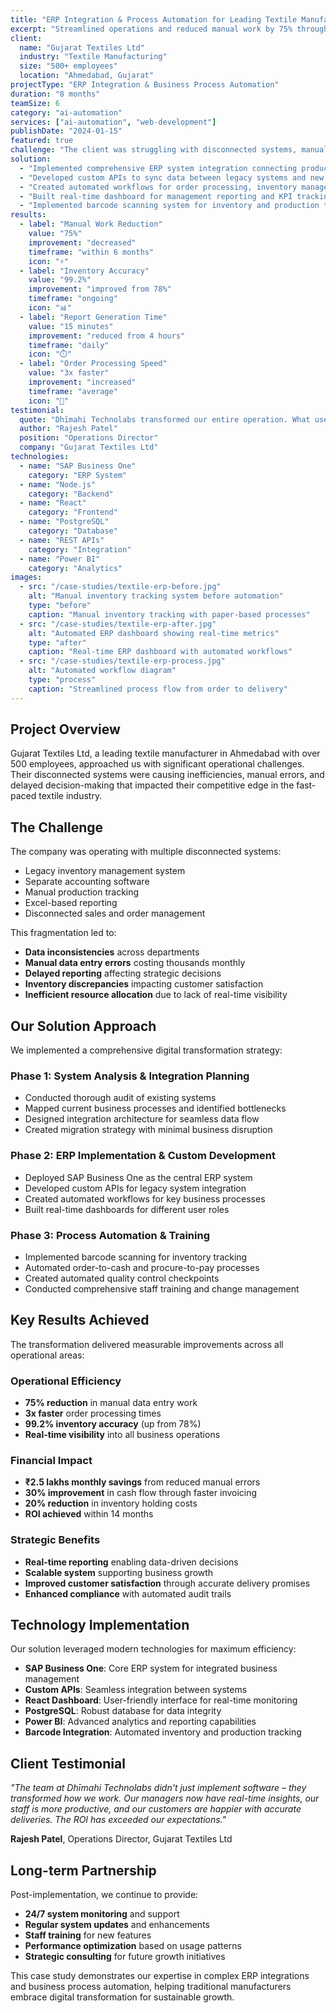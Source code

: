 ```yaml
---
title: "ERP Integration & Process Automation for Leading Textile Manufacturer"
excerpt: "Streamlined operations and reduced manual work by 75% through custom ERP integration and automated workflows for a 500+ employee textile manufacturing company."
client:
  name: "Gujarat Textiles Ltd"
  industry: "Textile Manufacturing"
  size: "500+ employees"
  location: "Ahmedabad, Gujarat"
projectType: "ERP Integration & Business Process Automation"
duration: "8 months"
teamSize: 6
category: "ai-automation"
services: ["ai-automation", "web-development"]
publishDate: "2024-01-15"
featured: true
challenge: "The client was struggling with disconnected systems, manual data entry across multiple departments, inventory discrepancies, and delayed reporting that impacted decision-making and operational efficiency."
solution:
  - "Implemented comprehensive ERP system integration connecting production, inventory, sales, and accounting"
  - "Developed custom APIs to sync data between legacy systems and new ERP platform"
  - "Created automated workflows for order processing, inventory management, and quality control"
  - "Built real-time dashboard for management reporting and KPI tracking"
  - "Implemented barcode scanning system for inventory and production tracking"
results:
  - label: "Manual Work Reduction"
    value: "75%"
    improvement: "decreased"
    timeframe: "within 6 months"
    icon: "⚡"
  - label: "Inventory Accuracy"
    value: "99.2%"
    improvement: "improved from 78%"
    timeframe: "ongoing"
    icon: "📊"
  - label: "Report Generation Time"
    value: "15 minutes"
    improvement: "reduced from 4 hours"
    timeframe: "daily"
    icon: "⏱️"
  - label: "Order Processing Speed"
    value: "3x faster"
    improvement: "increased"
    timeframe: "average"
    icon: "🚀"
testimonial:
  quote: "Dhīmahi Technolabs transformed our entire operation. What used to take hours now happens automatically. Our team can focus on growth instead of paperwork."
  author: "Rajesh Patel"
  position: "Operations Director"
  company: "Gujarat Textiles Ltd"
technologies:
  - name: "SAP Business One"
    category: "ERP System"
  - name: "Node.js"
    category: "Backend"
  - name: "React"
    category: "Frontend"
  - name: "PostgreSQL"
    category: "Database"
  - name: "REST APIs"
    category: "Integration"
  - name: "Power BI"
    category: "Analytics"
images:
  - src: "/case-studies/textile-erp-before.jpg"
    alt: "Manual inventory tracking system before automation"
    type: "before"
    caption: "Manual inventory tracking with paper-based processes"
  - src: "/case-studies/textile-erp-after.jpg"
    alt: "Automated ERP dashboard showing real-time metrics"
    type: "after"
    caption: "Real-time ERP dashboard with automated workflows"
  - src: "/case-studies/textile-erp-process.jpg"
    alt: "Automated workflow diagram"
    type: "process"
    caption: "Streamlined process flow from order to delivery"
---
```


## Project Overview

Gujarat Textiles Ltd, a leading textile manufacturer in Ahmedabad with over 500 employees, approached us with significant operational challenges. Their disconnected systems were causing inefficiencies, manual errors, and delayed decision-making that impacted their competitive edge in the fast-paced textile industry.

## The Challenge

The company was operating with multiple disconnected systems:
- Legacy inventory management system
- Separate accounting software
- Manual production tracking
- Excel-based reporting
- Disconnected sales and order management

This fragmentation led to:
- **Data inconsistencies** across departments
- **Manual data entry errors** costing thousands monthly
- **Delayed reporting** affecting strategic decisions
- **Inventory discrepancies** impacting customer satisfaction
- **Inefficient resource allocation** due to lack of real-time visibility

## Our Solution Approach

We implemented a comprehensive digital transformation strategy:

### Phase 1: System Analysis & Integration Planning
- Conducted thorough audit of existing systems
- Mapped current business processes and identified bottlenecks
- Designed integration architecture for seamless data flow
- Created migration strategy with minimal business disruption

### Phase 2: ERP Implementation & Custom Development
- Deployed SAP Business One as the central ERP system
- Developed custom APIs for legacy system integration
- Created automated workflows for key business processes
- Built real-time dashboards for different user roles

### Phase 3: Process Automation & Training
- Implemented barcode scanning for inventory tracking
- Automated order-to-cash and procure-to-pay processes
- Created automated quality control checkpoints
- Conducted comprehensive staff training and change management

## Key Results Achieved

The transformation delivered measurable improvements across all operational areas:

### Operational Efficiency
- **75% reduction** in manual data entry work
- **3x faster** order processing times
- **99.2% inventory accuracy** (up from 78%)
- **Real-time visibility** into all business operations

### Financial Impact
- **₹2.5 lakhs monthly savings** from reduced manual errors
- **30% improvement** in cash flow through faster invoicing
- **20% reduction** in inventory holding costs
- **ROI achieved** within 14 months

### Strategic Benefits
- **Real-time reporting** enabling data-driven decisions
- **Scalable system** supporting business growth
- **Improved customer satisfaction** through accurate delivery promises
- **Enhanced compliance** with automated audit trails

## Technology Implementation

Our solution leveraged modern technologies for maximum efficiency:

- **SAP Business One**: Core ERP system for integrated business management
- **Custom APIs**: Seamless integration between systems
- **React Dashboard**: User-friendly interface for real-time monitoring
- **PostgreSQL**: Robust database for data integrity
- **Power BI**: Advanced analytics and reporting capabilities
- **Barcode Integration**: Automated inventory and production tracking

## Client Testimonial

*"The team at Dhīmahi Technolabs didn't just implement software – they transformed how we work. Our managers now have real-time insights, our staff is more productive, and our customers are happier with accurate deliveries. The ROI has exceeded our expectations."*

**Rajesh Patel**, Operations Director, Gujarat Textiles Ltd

## Long-term Partnership

Post-implementation, we continue to provide:
- **24/7 system monitoring** and support
- **Regular system updates** and enhancements
- **Staff training** for new features
- **Performance optimization** based on usage patterns
- **Strategic consulting** for future growth initiatives

This case study demonstrates our expertise in complex ERP integrations and business process automation, helping traditional manufacturers embrace digital transformation for sustainable growth.